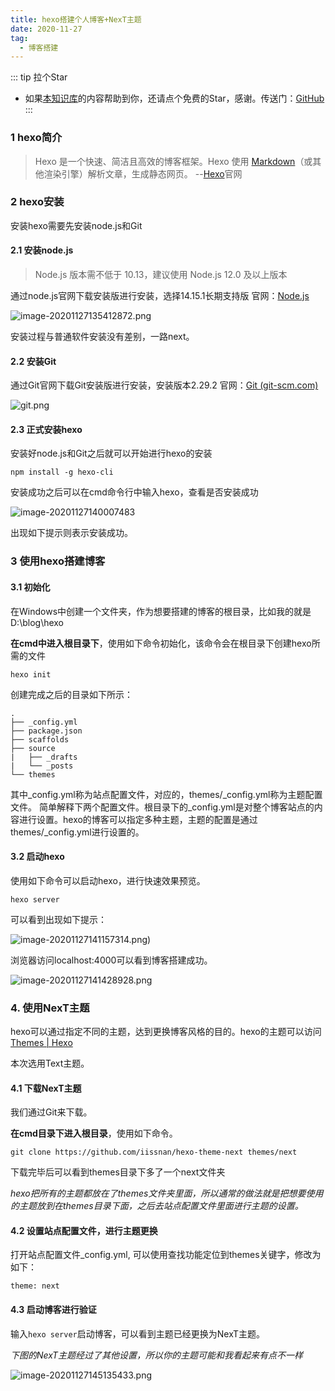 ```yaml
---
title: hexo搭建个人博客+NexT主题
date: 2020-11-27
tag: 
  - 博客搭建
---
```

::: tip 拉个Star
- 如果<a href='https://github.com/shzyjbr/person-database' target='blank'>本知识库</a>的内容帮助到你，还请点个免费的Star，感谢。传送门：<a href='https://github.com/shzyjbr/person-database' target='blank'>GitHub</a>
:::
### 1 hexo简介

> Hexo 是一个快速、简洁且高效的博客框架。Hexo 使用 [Markdown](http://daringfireball.net/projects/markdown/)（或其他渲染引擎）解析文章，生成静态网页。   --[Hexo](https://hexo.io/zh-cn/)官网

### 2 hexo安装

安装hexo需要先安装node.js和Git

#### 2.1 安装node.js

> Node.js 版本需不低于 10.13，建议使用 Node.js 12.0 及以上版本

通过node.js官网下载安装版进行安装，选择14.15.1长期支持版 官网：[Node.js](https://nodejs.org/zh-cn/)

![image-20201127135412872.png](https://i.loli.net/2020/11/27/Eym3zR8bX1FpcxT.png)

安装过程与普通软件安装没有差别，一路next。

#### 2.2 安装Git

通过Git官网下载Git安装版进行安装，安装版本2.29.2 官网：[Git (git-scm.com)](https://git-scm.com/)

![git.png](https://i.loli.net/2020/11/27/Dew6M4naP5Aucby.png)

#### 2.3 正式安装hexo

安装好node.js和Git之后就可以开始进行hexo的安装

```
npm install -g hexo-cli
```

安装成功之后可以在cmd命令行中输入hexo，查看是否安装成功

![image-20201127140007483](https://i.loli.net/2020/11/27/P4Mktm3IlERVxoC.png)

出现如下提示则表示安装成功。

### 3 使用hexo搭建博客

#### 3.1 初始化

在Windows中创建一个文件夹，作为想要搭建的博客的根目录，比如我的就是 D:\blog\hexo

**在cmd中进入根目录下**，使用如下命令初始化，该命令会在根目录下创建hexo所需的文件

```
hexo init
```

创建完成之后的目录如下所示：

```
.
├── _config.yml
├── package.json
├── scaffolds
├── source
|   ├── _drafts
|   └── _posts
└── themes
```

其中\_config.yml称为站点配置文件，对应的，themes/\_config.yml称为主题配置文件。
简单解释下两个配置文件。根目录下的\_config.yml是对整个博客站点的内容进行设置。hexo的博客可以指定多种主题，主题的配置是通过themes/\_config.yml进行设置的。

#### 3.2 启动hexo

使用如下命令可以启动hexo，进行快速效果预览。

```
hexo server
```

可以看到出现如下提示：

![image-20201127141157314.png](https://i.loli.net/2020/11/27/qUmerCBi3Wcf6aF.png))

浏览器访问localhost:4000可以看到博客搭建成功。

![image-20201127141428928.png](https://i.loli.net/2020/11/27/w5hLyImDjSJio1k.png)

### 4. 使用NexT主题

hexo可以通过指定不同的主题，达到更换博客风格的目的。hexo的主题可以访问[Themes | Hexo](https://hexo.io/themes/)

本次选用Text主题。

#### 4.1 下载NexT主题

我们通过Git来下载。

**在cmd目录下进入根目录**，使用如下命令。

```
git clone https://github.com/iissnan/hexo-theme-next themes/next
```

下载完毕后可以看到themes目录下多了一个next文件夹

*hexo把所有的主题都放在了themes文件夹里面，所以通常的做法就是把想要使用的主题放到在themes目录下面，之后去站点配置文件里面进行主题的设置。*

#### 4.2 设置站点配置文件，进行主题更换

打开站点配置文件_config.yml,  可以使用查找功能定位到themes关键字，修改为如下：

```
theme: next
```

#### 4.3 启动博客进行验证

输入`hexo server`启动博客，可以看到主题已经更换为NexT主题。

*下图的NexT主题经过了其他设置，所以你的主题可能和我看起来有点不一样*

![image-20201127145135433.png](https://i.loli.net/2020/11/27/TO42oeM7bp8xQ6y.png)